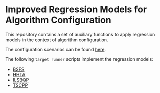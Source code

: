 # Improved Regression Models for Algorithm Configuration

This repository contains a set of auxiliary functions to apply regression models in the context of algorithm configuration.

The configuration scenarios can be found [here](https://github.com/souzamarcelo/ac-scenarios).

The following ``target runner`` scripts implement the regression models:
+ [BSFS](scripts/bsfs.py/)
+ [HHTA](scripts/hhta.py/)
+ [ILSBQP](scripts/ilsbqp.py/)
+ [TSCPP](scripts/tscpp.py/)
